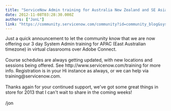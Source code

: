 ```yaml
---
title: "ServiceNow Admin training for Australia New Zealand and SE Asia Dec "
date: 2012-11-08T03:28:30.000Z
authors: ["JonL"]
link: "https://community.servicenow.com/community?id=community_blog&sys_id=f1ade2a9dbd0dbc01dcaf3231f96191d"
---
```

<p>Just a quick announcement to let the community know that we are now offering our 3 day System Admin training for APAC (East Australian timezone) in virtual classrooms over Adobe Connect. <br /><br />Course schedules are always getting updated, with new locations and sessions being offered. See http://www.servicenow.com/training for more info. Registration is in your Hi instance as always, or we can help via training@servicenow.com.<br /><br />Thanks again for your continued support, we've got some great things in store for 2013 that I can't wait to share in the coming weeks!<br /><br />/jon</p>